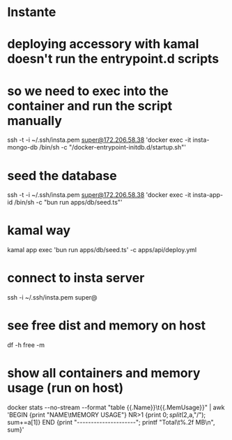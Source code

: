 # Instante

# deploying accessory with kamal doesn't run the entrypoint.d scripts
# so we need to exec into the container and run the script manually
ssh -t -i ~/.ssh/insta.pem super@172.206.58.38 'docker exec -it insta-mongo-db /bin/sh -c "/docker-entrypoint-initdb.d/startup.sh"'

# seed the database
ssh -t -i ~/.ssh/insta.pem super@172.206.58.38 'docker exec -it insta-app-id /bin/sh -c "bun run apps/db/seed.ts"'
# kamal way
kamal app exec 'bun run apps/db/seed.ts' -c apps/api/deploy.yml


# connect to insta server
ssh -i ~/.ssh/insta.pem super@

# see free dist and memory on host
df -h
free -m

# show all containers and memory usage (run on host)
docker stats --no-stream --format "table {{.Name}}\t{{.MemUsage}}" | awk 'BEGIN {print "NAME\tMEMORY USAGE"} NR>1 {print $0; split($2,a,"/"); sum+=a[1]} END {print "---------------------"; printf "Total\t%.2f MB\n", sum}'